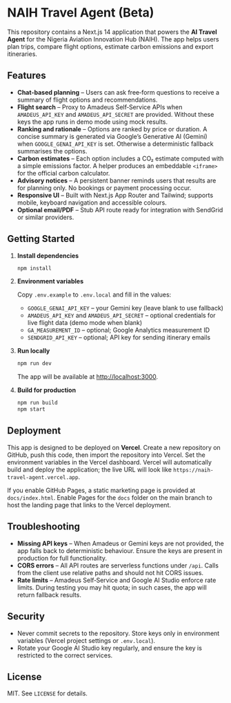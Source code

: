 # NAIH Travel Agent (Beta)

This repository contains a Next.js 14 application that powers the **AI Travel Agent** for the Nigeria Aviation Innovation Hub (NAIH).  The app helps users plan trips, compare flight options, estimate carbon emissions and export itineraries.

## Features

- **Chat‑based planning** – Users can ask free‑form questions to receive a summary of flight options and recommendations.
- **Flight search** – Proxy to Amadeus Self‑Service APIs when `AMADEUS_API_KEY` and `AMADEUS_API_SECRET` are provided.  Without these keys the app runs in demo mode using mock results.
- **Ranking and rationale** – Options are ranked by price or duration.  A concise summary is generated via Google’s Generative AI (Gemini) when `GOOGLE_GENAI_API_KEY` is set.  Otherwise a deterministic fallback summarises the options.
- **Carbon estimates** – Each option includes a CO₂ estimate computed with a simple emissions factor.  A helper produces an embeddable `<iframe>` for the official carbon calculator.
- **Advisory notices** – A persistent banner reminds users that results are for planning only.  No bookings or payment processing occur.
- **Responsive UI** – Built with Next.js App Router and Tailwind; supports mobile, keyboard navigation and accessible colours.
- **Optional email/PDF** – Stub API route ready for integration with SendGrid or similar providers.

## Getting Started

1. **Install dependencies**

   ```bash
   npm install
   ```

2. **Environment variables**

   Copy `.env.example` to `.env.local` and fill in the values:

   - `GOOGLE_GENAI_API_KEY` – your Gemini key (leave blank to use fallback)
   - `AMADEUS_API_KEY` and `AMADEUS_API_SECRET` – optional credentials for live flight data (demo mode when blank)
   - `GA_MEASUREMENT_ID` – optional; Google Analytics measurement ID
   - `SENDGRID_API_KEY` – optional; API key for sending itinerary emails

3. **Run locally**

   ```bash
   npm run dev
   ```

   The app will be available at <http://localhost:3000>.

4. **Build for production**

   ```bash
   npm run build
   npm start
   ```

## Deployment

This app is designed to be deployed on **Vercel**.  Create a new repository on GitHub, push this code, then import the repository into Vercel.  Set the environment variables in the Vercel dashboard.  Vercel will automatically build and deploy the application; the live URL will look like `https://naih-travel-agent.vercel.app`.

If you enable GitHub Pages, a static marketing page is provided at `docs/index.html`.  Enable Pages for the `docs` folder on the main branch to host the landing page that links to the Vercel deployment.

## Troubleshooting

- **Missing API keys** – When Amadeus or Gemini keys are not provided, the app falls back to deterministic behaviour.  Ensure the keys are present in production for full functionality.
- **CORS errors** – All API routes are serverless functions under `/api`.  Calls from the client use relative paths and should not hit CORS issues.
- **Rate limits** – Amadeus Self‑Service and Google AI Studio enforce rate limits.  During testing you may hit quota; in such cases, the app will return fallback results.

## Security

- Never commit secrets to the repository.  Store keys only in environment variables (Vercel project settings or `.env.local`).
- Rotate your Google AI Studio key regularly, and ensure the key is restricted to the correct services.

## License

MIT.  See `LICENSE` for details.
